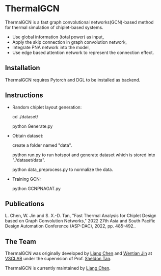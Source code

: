 # ThermalGCN

ThermalGCN is a fast graph convolutional networks(GCN)-based method for thermal simulation of chiplet-based systems.

- Use global information (total power) as input,
- Apply the skip connection in graph convolution network,
- Integrate PNA network into the model,
- Use edge based attention network to represent the connection effect.

## Installation

ThermalGCN requires Pytorch and DGL to be installed as backend. 

## Instructions
- Random chiplet layout generation:
  
  cd ./dataset/
  
  python Generate.py

- Obtain dataset:

  create a folder named "data".

  python run.py to run hotspot and generate dataset which is stored into "./dataset/data".
  
  python data_preprocess.py to normalize the data.

- Training GCN:

  python GCNPNAGAT.py

## Publications

L. Chen, W. Jin and S. X.-D. Tan, "Fast Thermal Analysis for Chiplet Design based on Graph Convolution Networks," 2022 27th Asia and South Pacific Design Automation Conference (ASP-DAC), 2022, pp. 485-492..

## The Team

ThermalGCN was originally developed by [Liang Chen](https://vsclab.ece.ucr.edu/people/liang-chen) and [Wentian Jin](https://vsclab.ece.ucr.edu/people/wentian-jin) at [VSCLAB](https://vsclab.ece.ucr.edu/VSCLAB) under the supervision of Prof. [Sheldon Tan](https://profiles.ucr.edu/app/home/profile/sheldont).

ThermalGCN is currently maintained by [Liang Chen](https://vsclab.ece.ucr.edu/people/liang-chen).
